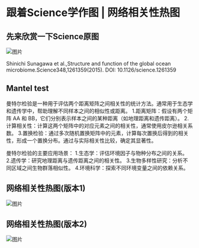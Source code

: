 # 跟着Science学作图 | 网络相关性热图



## 先来欣赏一下Science原图

![图片](https://mmbiz.qpic.cn/mmbiz_png/oqFm3fd60T4q7twFIIxEwHB3Xty5bQic50c3vkqxiccH9doeiaCowZ1EUAomlnCL9iaLQGBoSJciaZic2mWWsfFDBAtQ/640?wx_fmt=png&from=appmsg&tp=webp&wxfrom=5&wx_lazy=1&wx_co=1)

Shinichi Sunagawa et al.,Structure and function of the global ocean microbiome.Science348,1261359(2015). DOI: 10.1126/science.1261359



## Mantel test

曼特尔检验是一种用于评估两个距离矩阵之间相关性的统计方法。通常用于生态学和遗传学中，帮助理解不同样本之间的相似性或距离。
1.距离矩阵：假设有两个矩阵 AA 和 BB，它们分别表示样本之间的某种距离（如地理距离和遗传距离）。
2.计算相关性：计算这两个矩阵中的对应元素之间的相关性，通常使用皮尔逊相关系数。
3.置换检验：通过多次随机置换矩阵中的元素，计算每次置换后得到的相关性，形成一个置换分布。通过与实际相关性比较，确定其显著性。

曼特尔检验的主要应用场景：
1.生态学：评估环境因子与物种分布之间的关系。
2.遗传学：研究地理距离与遗传距离之间的相关性。
3.生物多样性研究：分析不同区域之间生物群落相似性。
4.环境科学：探索不同环境变量之间的依赖关系。



## 网络相关性热图(版本1)

![图片](https://mmbiz.qpic.cn/mmbiz_png/oqFm3fd60T4q7twFIIxEwHB3Xty5bQic5MoNckCXJyIIibjYMCYu6NG4Dj3avT3uoUEEn2RAQu3ytoCQRJYx2Zqg/640?wx_fmt=png&from=appmsg&tp=webp&wxfrom=5&wx_lazy=1&wx_co=1)



## 网络相关性热图(版本2)

![图片](https://mmbiz.qpic.cn/mmbiz_png/oqFm3fd60T4q7twFIIxEwHB3Xty5bQic5SSJy7RAXNffosof92Xvc0XNxgrWicGcJa8wS0va3SJrX6ktgUhY3CBA/640?wx_fmt=png&from=appmsg&tp=webp&wxfrom=5&wx_lazy=1&wx_co=1)
